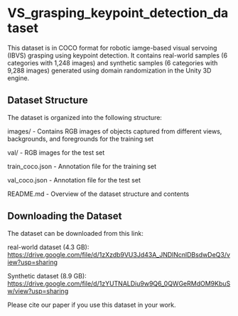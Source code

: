 # VS_grasping_keypoint_detection_dataset

This dataset is in COCO format for robotic iamge-based visual servoing (IBVS) grasping using keypoint detection. It contains real-world samples (6 categories with 1,248 images) and synthetic samples (6 categories with 9,288 images) generated using domain randomization in the Unity 3D engine.

## Dataset Structure
The dataset is organized into the following structure:

images/ - Contains RGB images of objects captured from different views, backgrounds, and foregrounds for the training set

val/ - RGB images for the test set

train_coco.json - Annotation file for the training set

val_coco.json - Annotation file for the test set

README.md - Overview of the dataset structure and contents

## Downloading the Dataset
The dataset can be downloaded from this link:

real-world dataset (4.3 GB): https://drive.google.com/file/d/1zXzdb9VU3Jd43A_JNDlNcnlDBsdwDeQ3/view?usp=sharing

Synthetic dataset (8.9 GB): https://drive.google.com/file/d/1zYUTNALDiu9w9Q6_0QWGeRMdOM9KbuSw/view?usp=sharing

Please cite our paper if you use this dataset in your work.

